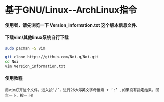 基于GNU/Linux--ArchLinux指令
===========================
#### 使用者，请先浏览一下 Version_information.txt 这个版本信息文件.

#### 下载vim/其他linux系统自行下载
```sh
sudo pacman -S vim
```

```sh
git clone https://github.com/Noi-q/Noi.git
cd Noi
vim Version_information.txt
```

#### 使用教程
```
用vim打开这个文件，进入按‘/’，进行26大写英文字母搜索 + ‘:’ ,如果没有指定结果，回车一下，按一下n
```
